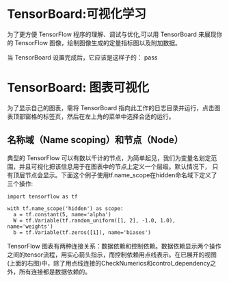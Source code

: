 # TensorBoard:可视化学习
为了更方便 TensorFlow 程序的理解、调试与优化,可以用 TensorBoard 来展现你的 TensorFlow 图像，绘制图像生成的定量指标图以及附加数据。

当 TensorBoard 设置完成后，它应该是这样子的：
pass

# TensorBoard: 图表可视化
为了显示自己的图表，需将 TensorBoard 指向此工作的日志目录并运行，点击图表顶部窗格的标签页，然后在左上角的菜单中选择合适的运行。
## 名称域（Name scoping）和节点（Node）
典型的 TensorFlow 可以有数以千计的节点，为简单起见，我们为变量名划定范围，并且可视化把该信息用于在图表中的节点上定义一个层级。默认情况下， 只有顶层节点会显示。下面这个例子使用tf.name_scope在hidden命名域下定义了三个操作:

```
import tensorflow as tf

with tf.name_scope('hidden') as scope:
  a = tf.constant(5, name='alpha')
  W = tf.Variable(tf.random_uniform([1, 2], -1.0, 1.0), name='weights')
  b = tf.Variable(tf.zeros([1]), name='biases')
```
 TensorFlow 图表有两种连接关系：数据依赖和控制依赖。数据依赖显示两个操作之间的tensor流程，用实心箭头指示，而控制依赖用点线表示。在已展开的视图(上面的右图)中，除了用点线连接的CheckNumerics和control_dependency之外，所有连接都是数据依赖的。

